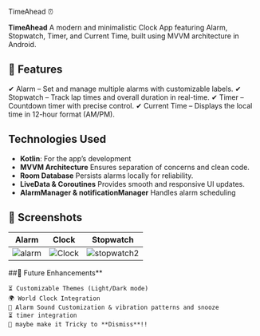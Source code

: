 TimeAhead ⏰

**TimeAhead** A modern and minimalistic Clock App featuring Alarm, Stopwatch, Timer, and Current Time, built using MVVM architecture in Android.

## 📜 Features

✔ Alarm – Set and manage multiple alarms with customizable labels.
✔ Stopwatch – Track lap times and overall duration in real-time.
✔ Timer – Countdown timer with precise control.
✔ Current Time – Displays the local time in 12-hour format (AM/PM).

## Technologies Used
- **Kotlin**: For the app’s development
- **MVVM Architecture**  Ensures separation of concerns and clean code.
- **Room Database** Persists alarms locally for reliability.
- **LiveData & Coroutines** Provides smooth and responsive UI updates.
- **AlarmManager & notificationManager** Handles alarm scheduling 


## 📸 Screenshots
|     Alarm     |     Clock     |     Stopwatch     |  
| ------------- | ------------- |------------------ |
|![alarm](https://github.com/user-attachments/assets/36081c9f-e377-4a10-ad7d-4d1f213bf85a)         |      ![Clock](https://github.com/user-attachments/assets/f701049d-25b5-4f41-baf0-a4272f6cbe24)         |         ![stopwatch2](https://github.com/user-attachments/assets/3974374d-0ce2-487a-91d4-f4ed5287387e)          | 
 




##🚀 Future Enhancements**

    ⏳ Customizable Themes (Light/Dark mode)
    🌍 World Clock Integration
    🔔 Alarm Sound Customization & vibration patterns and snooze  
    ⏳ timer integration
    🧠 maybe make it Tricky to **Dismiss**!!
    
  
